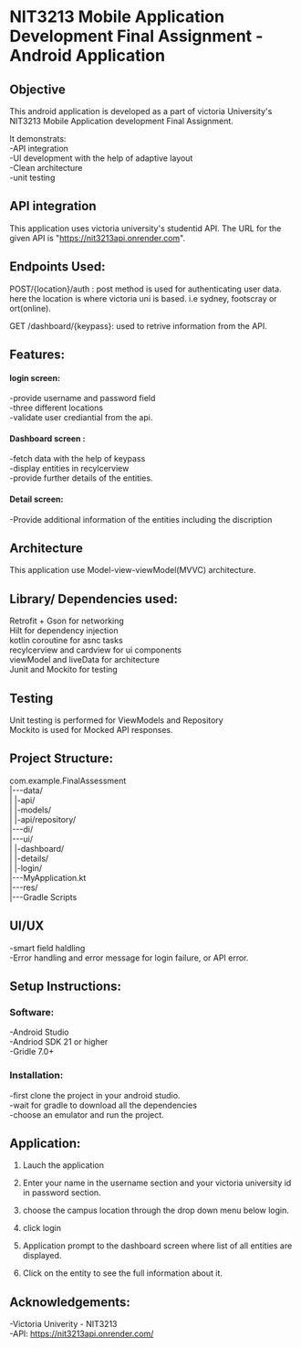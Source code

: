 # NIT3213 Mobile Application Development Final Assignment - Android Application

## Objective
This android application is developed as a part of victoria University's NIT3213 Mobile Application development Final Assignment.  
  
It demonstrats:  
-API integration  
-UI development with the help of adaptive layout  
-Clean architecture  
-unit testing  

## API integration
This application uses victoria university's studentid API. The URL for the given API is "https://nit3213api.onrender.com".  

## Endpoints Used:

POST/{location}/auth : post method is used for authenticating user data. 
here the location is where victoria uni is based. i.e sydney, footscray or ort(online).  
  
GET /dashboard/{keypass}: used to retrive information from the API.  

## Features:

#### login screen:
-provide username and password field  
-three different locations  
-validate user crediantial from the api.  

#### Dashboard screen :
-fetch data with the help of keypass  
-display entities in recylcerview  
-provide further details of the entities.  

#### Detail screen:
-Provide additional information of the entities including the discription  

## Architecture
This application use Model-view-viewModel(MVVC) architecture.  

## Library/ Dependencies used:

Retrofit + Gson for networking  
Hilt for dependency injection  
kotlin coroutine for asnc tasks  
recylcerview and cardview for ui components  
viewModel and liveData for architecture  
Junit and Mockito for testing  

## Testing
Unit testing is performed for ViewModels and Repository  
Mockito is used for Mocked API responses.  

## Project Structure:
com.example.FinalAssessment  
|---data/  
|   |-api/  
|   |-models/  
|   |-api/repository/  
|---di/  
|---ui/  
|   |-dashboard/  
|   |-details/  
|   |-login/  
|---MyApplication.kt  
|---res/  
|---Gradle Scripts  

## UI/UX
-smart field haldling  
-Error handling and error message for login failure, or API error.  

## Setup Instructions:

### Software:
-Android Studio  
-Andriod SDK 21 or higher  
-Gridle 7.0+  

### Installation:
-first clone the project in your android studio.  
-wait for gradle to download all the dependencies  
-choose an emulator and run the project.  

## Application:
1. Lauch the application  
2. Enter your name in the username section and your victoria university id in password section.  
3. choose the campus location through the drop down menu below login.  
4. click login  

5. Application prompt to the dashboard screen where list of all entities are displayed.  
6. Click on the entity to see the full information about it.  

## Acknowledgements:
-Victoria Univerity - NIT3213  
-API: https://nit3213api.onrender.com/  
